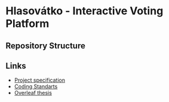 # Hlasovátko - Interactive Voting Platform

## Repository Structure

## Links

- [Project specification](/docs/specification.md)
- [Coding Standarts](/docs/coding_standarts.md)
- [Overleaf thesis](https://www.overleaf.com/read/ghkpfkxdbsyv#629916)

